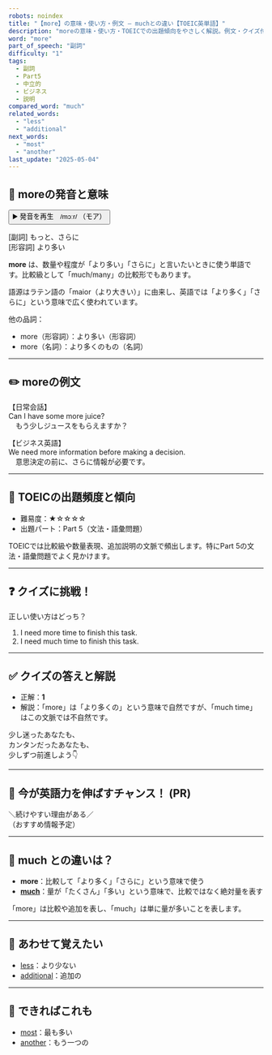 ```yaml
---
robots: noindex
title: "【more】の意味・使い方・例文 ― muchとの違い【TOEIC英単語】"
description: "moreの意味・使い方・TOEICでの出題傾向をやさしく解説。例文・クイズ付きでmuchとの違いもわかりやすく学べます。"
word: "more"
part_of_speech: "副詞"
difficulty: "1"
tags:
  - 副詞
  - Part5
  - 中立的
  - ビジネス
  - 説明
compared_word: "much"
related_words:
  - "less"
  - "additional"
next_words:
  - "most"
  - "another"
last_update: "2025-05-04"
---
```


## 🔰 moreの発音と意味

<button class="play-audio" onclick="playTTS('more')">
  <span class="play-audio-main">
    ▶️ 発音を再生　/mɔːr/
  </span>
  <span class="play-audio-sub">
    （モア）
  </span>
</button>

[副詞] もっと、さらに  
[形容詞] より多い

**more** は、数量や程度が「より多い」「さらに」と言いたいときに使う単語です。比較級として「much/many」の比較形でもあります。

語源はラテン語の「maior（より大きい）」に由来し、英語では「より多く」「さらに」という意味で広く使われています。

他の品詞：  
- more（形容詞）：より多い（形容詞）
- more（名詞）：より多くのもの（名詞）

---

## ✏️ moreの例文

【日常会話】  
Can I have some more juice?  
　もう少しジュースをもらえますか？

【ビジネス英語】  
We need more information before making a decision.  
　意思決定の前に、さらに情報が必要です。

---

## 🎯 TOEICの出題頻度と傾向

- 難易度：★☆☆☆☆
- 出題パート：Part 5（文法・語彙問題）

TOEICでは比較級や数量表現、追加説明の文脈で頻出します。特にPart 5の文法・語彙問題でよく見かけます。

---

## ❓ クイズに挑戦！

正しい使い方はどっち？

1. I need more time to finish this task.  
2. I need much time to finish this task.

---

## ✅ クイズの答えと解説

- 正解：**1**
- 解説：「more」は「より多くの」という意味で自然ですが、「much time」はこの文脈では不自然です。

少し迷ったあなたも、  
カンタンだったあなたも、  
少しずつ前進しよう👇️

---

## 🚀 今が英語力を伸ばすチャンス！ (PR)

<div class="info-center">
＼続けやすい理由がある／<br>  
（おすすめ情報予定）
</div>

---

## 🤔  much との違いは？

- **more**：比較して「より多く」「さらに」という意味で使う
- **[much](/much)**：量が「たくさん」「多い」という意味で、比較ではなく絶対量を表す

「more」は比較や追加を表し、「much」は単に量が多いことを表します。

---

## 🧩 あわせて覚えたい

- [less](/less)：より少ない
- [additional](/additional)：追加の

---

## 📖 できればこれも

- [most](/most)：最も多い
- [another](/another)：もう一つの

<!-- cvid: aid05_bid49 -->
